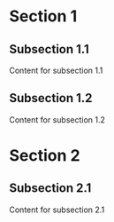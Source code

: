 # Section 1
## Subsection 1.1
Content for subsection 1.1
## Subsection 1.2
Content for subsection 1.2

# Section 2
## Subsection 2.1
Content for subsection 2.1
